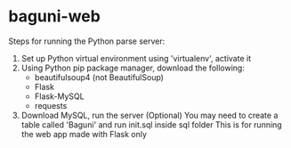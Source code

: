 # baguni-web

Steps for running the Python parse server:
  1. Set up Python virtual environment using 'virtualenv', activate it
  2. Using Python pip package manager, download the following:
      - beautifulsoup4 (not BeautifulSoup)
      - Flask
      - Flask-MySQL
      - requests
  3. Download MySQL, run the server
     (Optional) You may need to create a table called 'Baguni' and run init.sql inside sql folder
                This is for running the web app made with Flask only
